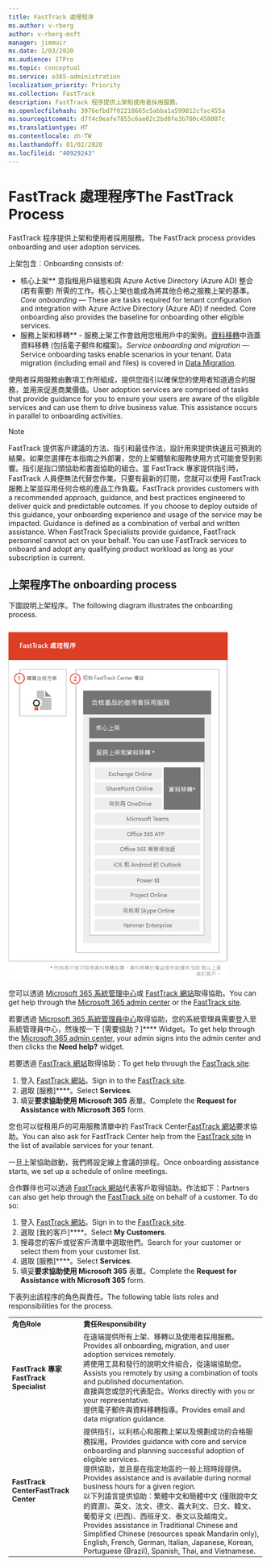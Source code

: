 ```yaml
---
title: FastTrack 處理程序
ms.author: v-rberg
author: v-rberg-msft
manager: jimmuir
ms.date: 1/03/2020
ms.audience: ITPro
ms.topic: conceptual
ms.service: o365-administration
localization_priority: Priority
ms.collection: FastTrack
description: FastTrack 程序提供上架和使用者採用服務。
ms.openlocfilehash: 3976efbd7f02218665c5abba1a599812cfac455a
ms.sourcegitcommit: d7f4c9eafe7855c6ae02c2bd0fe3b700c458007c
ms.translationtype: HT
ms.contentlocale: zh-TW
ms.lasthandoff: 01/02/2020
ms.locfileid: "40929243"
---
```

# <a name="the-fasttrack-process"></a><span data-ttu-id="c2ae8-103">FastTrack 處理程序</span><span class="sxs-lookup"><span data-stu-id="c2ae8-103">The FastTrack Process</span></span>

<span data-ttu-id="c2ae8-104">FastTrack 程序提供上架和使用者採用服務。</span><span class="sxs-lookup"><span data-stu-id="c2ae8-104">The FastTrack process provides onboarding and user adoption services.</span></span> 
  
<span data-ttu-id="c2ae8-105">上架包含︰</span><span class="sxs-lookup"><span data-stu-id="c2ae8-105">Onboarding consists of:</span></span>
  
- <span data-ttu-id="c2ae8-p101">核心上架\*\*  意指租用戶組態和與 Azure Active Directory (Azure AD) 整合 (若有需要) 所需的工作。核心上架也能成為將其他合格之服務上架的基準。</span><span class="sxs-lookup"><span data-stu-id="c2ae8-p101">*Core onboarding* — These are tasks required for tenant configuration and integration with Azure Active Directory (Azure AD) if needed. Core onboarding also provides the baseline for onboarding other eligible services.</span></span> 
- <span data-ttu-id="c2ae8-p102">服務上架和移轉\*\* - 服務上架工作會啟用您租用戶中的案例。[資料移轉](O365-data-migration.md)中涵蓋資料移轉 (包括電子郵件和檔案)。</span><span class="sxs-lookup"><span data-stu-id="c2ae8-p102">*Service onboarding and migration* — Service onboarding tasks enable scenarios in your tenant. Data migration (including email and files) is covered in [Data Migration](O365-data-migration.md).</span></span> 
    
<span data-ttu-id="c2ae8-p103">使用者採用服務由數項工作所組成，提供您指引以確保您的使用者知道適合的服務，並用來促進商業價值。</span><span class="sxs-lookup"><span data-stu-id="c2ae8-p103">User adoption services are comprised of tasks that provide guidance for you to ensure your users are aware of the eligible services and can use them to drive business value. This assistance occurs in parallel to onboarding activities.</span></span>
  
> [!NOTE]
> <span data-ttu-id="c2ae8-p104">FastTrack 提供客戶建議的方法、指引和最佳作法，設計用來提供快速且可預測的結果。如果您選擇在本指南之外部署，您的上架體驗和服務使用方式可能會受到影響。指引是指口頭協助和書面協助的組合。當 FastTrack 專家提供指引時，FastTrack 人員便無法代替您作業。只要有最新的訂閱，您就可以使用 FastTrack 服務上架並採用任何合格的產品工作負載。</span><span class="sxs-lookup"><span data-stu-id="c2ae8-p104">FastTrack provides customers with a recommended approach, guidance, and best practices engineered to deliver quick and predictable outcomes. If you choose to deploy outside of this guidance, your onboarding experience and usage of the service may be impacted. Guidance is defined as a combination of verbal and written assistance. When FastTrack Specialists provide guidance, FastTrack personnel cannot act on your behalf. You can use FastTrack services to onboard and adopt any qualifying product workload as long as your subscription is current.</span></span> 
  
## <a name="the-onboarding-process"></a><span data-ttu-id="c2ae8-117">上架程序</span><span class="sxs-lookup"><span data-stu-id="c2ae8-117">The onboarding process</span></span>

<span data-ttu-id="c2ae8-118">下圖說明上架程序。</span><span class="sxs-lookup"><span data-stu-id="c2ae8-118">The following diagram illustrates the onboarding process.</span></span>
  
![使用上架權益的時間表](media/O365-Onboarding-Timeline.png)
  
<span data-ttu-id="c2ae8-120">您可以透過 [Microsoft 365 系統管理中心](https://go.microsoft.com/fwlink/?linkid=2032704)或 [FastTrack 網站](https://go.microsoft.com/fwlink/?linkid=780698)取得協助。</span><span class="sxs-lookup"><span data-stu-id="c2ae8-120">You can get help through the [Microsoft 365 admin center](https://go.microsoft.com/fwlink/?linkid=2032704) or the [FastTrack site](https://go.microsoft.com/fwlink/?linkid=780698).</span></span> 

<span data-ttu-id="c2ae8-121">若要透過 [Microsoft 365 系統管理員中心](https://go.microsoft.com/fwlink/?linkid=2032704)取得協助，您的系統管理員需要登入至系統管理員中心，然後按一下 [需要協助？]\*\*\*\* Widget。</span><span class="sxs-lookup"><span data-stu-id="c2ae8-121">To get help through the [Microsoft 365 admin center](https://go.microsoft.com/fwlink/?linkid=2032704), your admin signs into the admin center and then clicks the **Need help?** widget.</span></span> 

<span data-ttu-id="c2ae8-122">若要透過 [FastTrack 網站](https://go.microsoft.com/fwlink/?linkid=780698)取得協助：</span><span class="sxs-lookup"><span data-stu-id="c2ae8-122">To get help through the [FastTrack site](https://go.microsoft.com/fwlink/?linkid=780698):</span></span> 
1.  <span data-ttu-id="c2ae8-123">登入 [FastTrack 網站](https://go.microsoft.com/fwlink/?linkid=780698)。</span><span class="sxs-lookup"><span data-stu-id="c2ae8-123">Sign in to the [FastTrack site](https://go.microsoft.com/fwlink/?linkid=780698).</span></span> 
2.  <span data-ttu-id="c2ae8-124">選取 [服務]\*\*\*\*。</span><span class="sxs-lookup"><span data-stu-id="c2ae8-124">Select **Services**.</span></span>
3.  <span data-ttu-id="c2ae8-125">填妥**要求協助使用 Microsoft 365** 表單。</span><span class="sxs-lookup"><span data-stu-id="c2ae8-125">Complete the **Request for Assistance with Microsoft 365** form.</span></span> 
  
 <span data-ttu-id="c2ae8-126">您也可以從租用戶的可用服務清單中的 FastTrack Center[FastTrack 網站](https://go.microsoft.com/fwlink/?linkid=780698)要求協助。</span><span class="sxs-lookup"><span data-stu-id="c2ae8-126">You can also ask for FastTrack Center help from the [FastTrack site](https://go.microsoft.com/fwlink/?linkid=780698) in the list of available services for your tenant.</span></span> 
    
 <span data-ttu-id="c2ae8-127">一旦上架協助啟動，我們將設定線上會議的排程。</span><span class="sxs-lookup"><span data-stu-id="c2ae8-127">Once onboarding assistance starts, we set up a schedule of online meetings.</span></span>
    
<span data-ttu-id="c2ae8-p105">合作夥伴也可以透過 [FastTrack 網站](https://go.microsoft.com/fwlink/?linkid=780698)代表客戶取得協助。作法如下：</span><span class="sxs-lookup"><span data-stu-id="c2ae8-p105">Partners can also get help through the [FastTrack site](https://go.microsoft.com/fwlink/?linkid=780698) on behalf of a customer. To do so:</span></span>
1.  <span data-ttu-id="c2ae8-130">登入 [FastTrack 網站](https://go.microsoft.com/fwlink/?linkid=780698)。</span><span class="sxs-lookup"><span data-stu-id="c2ae8-130">Sign in to the [FastTrack site](https://go.microsoft.com/fwlink/?linkid=780698).</span></span> 
2.  <span data-ttu-id="c2ae8-131">選取 [我的客戶]\*\*\*\*。</span><span class="sxs-lookup"><span data-stu-id="c2ae8-131">Select **My Customers**.</span></span>
3.  <span data-ttu-id="c2ae8-132">搜尋您的客戶或從客戶清單中選取他們。</span><span class="sxs-lookup"><span data-stu-id="c2ae8-132">Search for your customer or select them from your customer list.</span></span>
4.  <span data-ttu-id="c2ae8-133">選取 [服務]\*\*\*\*。</span><span class="sxs-lookup"><span data-stu-id="c2ae8-133">Select **Services**.</span></span>
5.  <span data-ttu-id="c2ae8-134">填妥**要求協助使用 Microsoft 365** 表單。</span><span class="sxs-lookup"><span data-stu-id="c2ae8-134">Complete the **Request for Assistance with Microsoft 365** form.</span></span> 

<span data-ttu-id="c2ae8-135">下表列出該程序的角色與責任。</span><span class="sxs-lookup"><span data-stu-id="c2ae8-135">The following table lists roles and responsibilities for the process.</span></span>
    
|||
|:-----|:-----|
|<span data-ttu-id="c2ae8-136">**角色**</span><span class="sxs-lookup"><span data-stu-id="c2ae8-136">**Role**</span></span> <br/> |<span data-ttu-id="c2ae8-137">**責任**</span><span class="sxs-lookup"><span data-stu-id="c2ae8-137">**Responsibility**</span></span> <br/> |
|<span data-ttu-id="c2ae8-138">**FastTrack 專家**</span><span class="sxs-lookup"><span data-stu-id="c2ae8-138">**FastTrack Specialist**</span></span> <br/> |<span data-ttu-id="c2ae8-139">在遠端提供所有上架、移轉以及使用者採用服務。</span><span class="sxs-lookup"><span data-stu-id="c2ae8-139">Provides all onboarding, migration, and user adoption services remotely.</span></span>  <br/> <span data-ttu-id="c2ae8-140">將使用工具和發行的說明文件組合，從遠端協助您。</span><span class="sxs-lookup"><span data-stu-id="c2ae8-140">Assists you remotely by using a combination of tools and published documentation.</span></span> <br/> <span data-ttu-id="c2ae8-141">直接與您或您的代表配合。</span><span class="sxs-lookup"><span data-stu-id="c2ae8-141">Works directly with you or your representative.</span></span> <br/> <span data-ttu-id="c2ae8-142">提供電子郵件與資料移轉指導。</span><span class="sxs-lookup"><span data-stu-id="c2ae8-142">Provides email and data migration guidance.</span></span>|
|<span data-ttu-id="c2ae8-143">**FastTrack Center**</span><span class="sxs-lookup"><span data-stu-id="c2ae8-143">**FastTrack Center**</span></span>  <br/> |<span data-ttu-id="c2ae8-144">提供指引，以利核心和服務上架以及規劃成功的合格服務採用。</span><span class="sxs-lookup"><span data-stu-id="c2ae8-144">Provides guidance with core and service onboarding and planning successful adoption of eligible services.</span></span>  <br/> <span data-ttu-id="c2ae8-145">提供協助，並且是在指定地區的一般上班時段提供。</span><span class="sxs-lookup"><span data-stu-id="c2ae8-145">Provides assistance and is available during normal business hours for a given region.</span></span> <br/> <span data-ttu-id="c2ae8-146">以下列語言提供協助：繁體中文和簡體中文 (僅限說中文的資源)、英文、法文、德文、義大利文、日文、韓文、葡萄牙文 (巴西)、西班牙文、泰文以及越南文。</span><span class="sxs-lookup"><span data-stu-id="c2ae8-146">Provides assistance in Traditional Chinese and Simplified Chinese (resources speak Mandarin only), English, French, German, Italian, Japanese, Korean, Portuguese (Brazil), Spanish, Thai, and Vietnamese.</span></span>|


  

